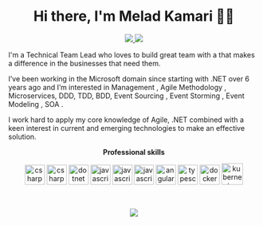 <h1 align="center">Hi there, I'm Melad Kamari 👋👦</h1>

<p align="center">
<a href="https://twitter.com/MeladKamari" target="_blank">
  <img src="https://img.icons8.com/fluent/48/000000/twitter.png" />
 </a>
 <a href="https://www.linkedin.com/in/melad-kamari🐞👾-70a65b120" target="_blank">
  <img src="https://img.icons8.com/fluent/48/000000/linkedin.png" />
 </a>
  
 I'm a Technical Team Lead who loves to build great team with a that makes a difference in the businesses that need them.

I’ve been working in the Microsoft domain since starting with .NET over 6 years ago and I’m interested in Management , Agile Methodology , Microservices, DDD, TDD, BDD, Event Sourcing , Event Storming , Event Modeling , SOA .

I work hard to apply my core knowledge of Agile, .NET combined with a keen interest in current and emerging technologies to make an effective solution. 
</p>

<p align="center"> 
 <strong>
  Professional skills
  </strong>
</p>

<p align="center"> 
  <img src="https://devicons.github.io/devicon/devicon.git/icons/nginx/nginx-original.svg" alt="csharp" width="40" height="40" />
  <img src="https://devicons.github.io/devicon/devicon.git/icons/csharp/csharp-original.svg" alt="csharp" width="40" height="40" />
  <img src="https://devicons.github.io/devicon/devicon.git/icons/dot-net/dot-net-original-wordmark.svg" alt="dotnet" width="40" height="40" />
  <img src="https://devicon.dev/devicon.git/icons/vuejs/vuejs-original-wordmark.svg" alt="javascript" width="40" height="40" />
  <img src="https://devicon.dev/devicon.git/icons/react/react-original-wordmark.svg" alt="javascript" width="40" height="40" />
  <img src="https://devicon.dev/devicon.git/icons/javascript/javascript-original.svg" alt="javascript" width="40" height="40" />
  <img src="https://devicon.dev/devicon.git/icons/angularjs/angularjs-plain.svg" alt="angular" width="40" height="40" />
  <img src="https://devicon.dev/devicon.git/icons/typescript/typescript-original.svg" alt="typescript" width="40" height="40" />
  <img src="https://devicon.dev/devicon.git/icons/docker/docker-original-wordmark.svg" alt="docker" width="40" height="40" />
  <img src="https://img.icons8.com/color/48/000000/kubernetes.png" alt="kubernetes" width="43" height="43" />
</p>



</br>

<p align="center">
 <a href="#" alt="MeladKamari's github stats">
  <img src="https://github-readme-stats.vercel.app/api?username=MeladKamari&theme=tokyonight&show_icons=true" />
 </a>
</p>



